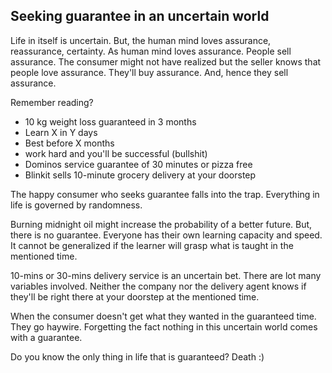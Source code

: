 ## Seeking guarantee in an uncertain world

Life in itself is uncertain. But, the human mind loves assurance, reassurance, certainty.
As human mind loves assurance. People sell assurance. The consumer might not have realized but the seller knows that people love assurance. They'll buy assurance. And, hence they sell assurance. 

Remember reading?

- 10 kg weight loss guaranteed in 3 months
- Learn X in Y days
- Best before X months
- work hard and you'll be successful (bullshit)
- Dominos service guarantee of 30 minutes or pizza free
- Blinkit sells 10-minute grocery delivery at your doorstep

The happy consumer who seeks guarantee falls into the trap. Everything in life is governed by randomness. 

Burning midnight oil might increase the probability of a better future. But, there is no guarantee. Everyone has their own learning capacity and speed. It cannot be generalized if the learner will grasp what is taught in the mentioned time. 

10-mins or 30-mins delivery service is an uncertain bet. There are lot many variables involved. Neither the company nor the delivery agent knows if they'll be right there at your doorstep at the mentioned time. 

When the consumer doesn't get what they wanted in the guaranteed time. They go haywire.  Forgetting the fact nothing in this uncertain world comes with a guarantee. 

Do you know the only thing in life that is guaranteed?
Death :)




  